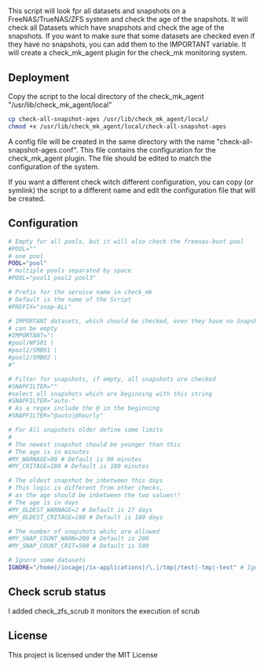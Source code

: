 ## 

This script will look fpr all datasets and snapshots on a FreeNAS/TrueNAS/ZFS system and check the age of the snapshots. 
It will check all Datasets which have snapshots and check the age of the snapshots.
If you want to make sure that some datasets are checked even if they have no snapshots, you can add them to the IMPORTANT variable.
It will create a check_mk_agent plugin for the check_mk monitoring system.

## Deployment

Copy the script to the local directory of the check_mk_agent "/usr/lib/check_mk_agent/local"
```sh
cp check-all-snapshot-ages /usr/lib/check_mk_agent/local/
chmod +x /usr/lib/check_mk_agent/local/check-all-snapshot-ages
```
A config file will be created in the same directory with the name "check-all-snapshot-ages.conf". This file contains the configuration for the check_mk_agent plugin. The file should be edited to match the configuration of the system.

If you want a different check witch different configuration, you can copy (or symlink) the script to a different name and edit the configuration file that will be created.

## Configuration

```sh
# Empty for all pools, but it will also check the freenas-boot pool
#POOL=""
# one pool
POOL="pool"
# multiple pools separated by space
#POOL="pool1 pool2 pool3"

# Prefix for the service name in check_mk
# Default is the name of the Script
#PREFIX="snap-ALL"

# IMPORTANT datasets, which should be checked, even they have no Snapshots
# can be empty
#IMPORTANT="\
#pool/NFS01 \
#pool2/SMB01 \
#pool2/SMB02 \
#"

# Filter for snapshots, if empty, all snapshots are checked
#SNAPFILTER=""
#select all snapshots which are beginning with this string
#SNAPFILTER="auto-"
# As a regex include the @ in the beginning
#SNAPFILTER="@auto|@hourly"

# For All snapshots older define some limits
#
# The newest snapshot should be younger than this
# The age is in minutes
#MY_WARNAGE=90 # Default is 90 minutes
#MY_CRITAGE=180 # Default is 180 minutes

# The oldest snapshot be inbetween this days
# This logic is different from other checks,
# as the age should be inbetween the two values!!
# The age is in days
#MY_OLDEST_WARNAGE=2 # Default is 27 days
#MY_OLDEST_CRITAGE=180 # Default is 180 days

# The number of snapshots whihc are allowed
#MY_SNAP_COUNT_WARN=200 # Default is 200
#MY_SNAP_COUNT_CRIT=500 # Default is 500

# Ignore some datasets
IGNORE="/home|/iocage|/ix-applications|/\.|/tmp|/test|-tmp|-test" # Ignore hidden datasets this is a regex for grep -Ev
```

## Check scrub status

I added check_zfs_scrub it monitors the execution of scrub

## License

This project is licensed under the MIT License
